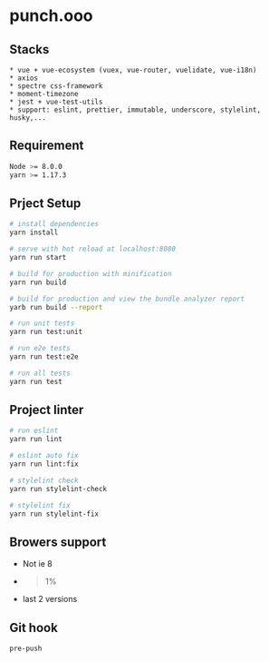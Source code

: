 # punch.ooo

## Stacks
```
* vue + vue-ecosystem (vuex, vue-router, vuelidate, vue-i18n)
* axios
* spectre css-framework
* moment-timezone
* jest + vue-test-utils
* support: eslint, prettier, immutable, underscore, stylelint, husky,...
```

## Requirement
``` bash
Node >= 8.0.0
yarn >= 1.17.3
```

## Prject Setup
``` bash
# install dependencies
yarn install

# serve with hot reload at localhost:8080
yarn run start

# build for production with minification
yarn run build

# build for production and view the bundle analyzer report
yarb run build --report

# run unit tests
yarn run test:unit

# run e2e tests
yarn run test:e2e

# run all tests
yarn run test
```

## Project linter
``` bash
# run eslint
yarn run lint

# eslint auto fix
yarn run lint:fix

# stylelint check
yarn run stylelint-check

# stylelint fix
yarn run stylelint-fix
```

## Browers support
* Not ie 8
* > 1%
* last 2 versions

## Git hook
```
pre-push
```
